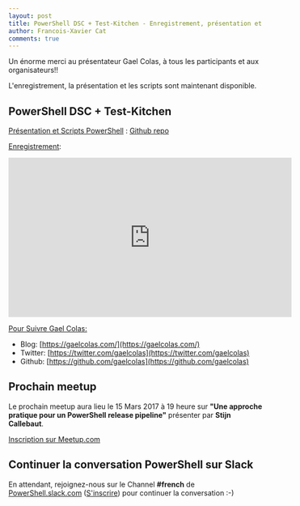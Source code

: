 ```yaml
---
layout: post
title: PowerShell DSC + Test-Kitchen - Enregistrement, présentation et scripts
author: Francois-Xavier Cat
comments: true
---
```


Un énorme merci au présentateur Gael Colas, à tous les participants et aux organisateurs!!

L'enregistrement, la présentation et les scripts sont maintenant disponible.

## PowerShell DSC + Test-Kitchen

<u>Présentation et Scripts PowerShell</u> : [Github repo](https://github.com/FrPSUG/Presentations/)

<u>Enregistrement</u>:
<iframe width="560" height="315" src="https://www.youtube.com/embed/6IDJoSo3qDc" frameborder="0" allowfullscreen></iframe>

<u>Pour Suivre Gael Colas:</u>
* Blog: [https://gaelcolas.com/](https://gaelcolas.com/)
* Twitter: [https://twitter.com/gaelcolas](https://twitter.com/gaelcolas)
* Github: [https://github.com/gaelcolas](https://github.com/gaelcolas)





## Prochain meetup
Le prochain meetup aura lieu le 15 Mars 2017 à 19 heure sur <b>"Une approche pratique pour un PowerShell release pipeline"</b> présenter par <b>Stijn Callebaut</b>.

[Inscription sur Meetup.com](https://www.meetup.com/FrenchPSUG/events/233902105/)

## Continuer la conversation PowerShell sur Slack

En attendant, rejoignez-nous sur le Channel <b>#french</b> de <a href="https://powershell.slack.com/Slack">PowerShell.slack.com</a>  (<a href="http://slack.poshcode.org/">S'inscrire</a>) pour continuer la conversation :-)
